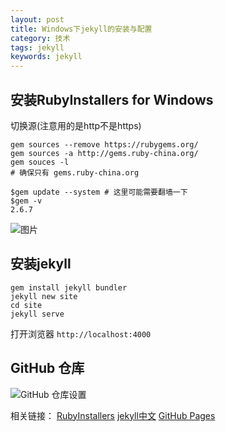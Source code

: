 ```yaml
---
layout: post
title: Windows下jekyll的安装与配置
category: 技术
tags: jekyll
keywords: jekyll
---
```


## 安装RubyInstallers for Windows

切换源(注意用的是http不是https)
```
gem sources --remove https://rubygems.org/  
gem sources -a http://gems.ruby-china.org/
gem souces -l
# 确保只有 gems.ruby-china.org

$gem update --system # 这里可能需要翻墙一下
$gem -v
2.6.7
```

![图片](http://i2.muimg.com/589926/5905eaa42d2d6c0d.png)


## 安装jekyll

```
gem install jekyll bundler
jekyll new site
cd site
jekyll serve
```

打开浏览器 `http://localhost:4000`


## GitHub 仓库

![GitHub 仓库设置](http://pic.yupoo.com/bztd/gVC4rFI6/39e9ec31.png)

相关链接：
[RubyInstallers](http://rubyinstaller.org/downloads/)
[jekyll中文](http://jekyll.com.cn/)
[GitHub Pages](https://pages.github.com)